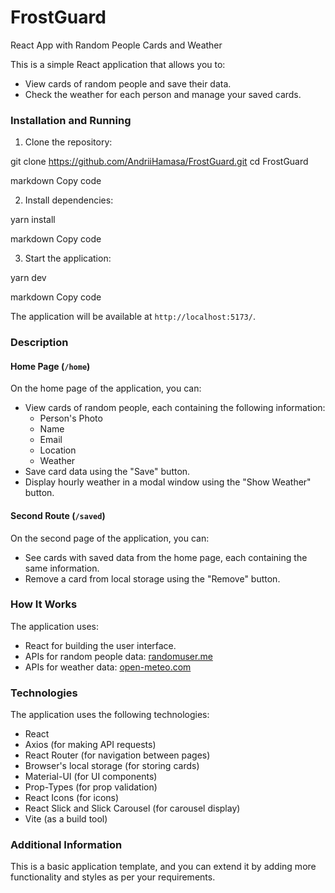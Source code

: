 # FrostGuard

React App with Random People Cards and Weather

This is a simple React application that allows you to:
- View cards of random people and save their data.
- Check the weather for each person and manage your saved cards.

### Installation and Running

1. Clone the repository:

git clone https://github.com/AndriiHamasa/FrostGuard.git
cd FrostGuard

markdown
Copy code

2. Install dependencies:

yarn install

markdown
Copy code

3. Start the application:

yarn dev

markdown
Copy code

The application will be available at `http://localhost:5173/`.

### Description

#### Home Page (`/home`)

On the home page of the application, you can:
- View cards of random people, each containing the following information:
  - Person's Photo
  - Name
  - Email
  - Location
  - Weather
- Save card data using the "Save" button.
- Display hourly weather in a modal window using the "Show Weather" button.

#### Second Route (`/saved`)

On the second page of the application, you can:
- See cards with saved data from the home page, each containing the same information.
- Remove a card from local storage using the "Remove" button.

### How It Works

The application uses:
- React for building the user interface.
- APIs for random people data: [randomuser.me](https://randomuser.me/api/)
- APIs for weather data: [open-meteo.com](https://open-meteo.com/en/docs)

### Technologies

The application uses the following technologies:
- React
- Axios (for making API requests)
- React Router (for navigation between pages)
- Browser's local storage (for storing cards)
- Material-UI (for UI components)
- Prop-Types (for prop validation)
- React Icons (for icons)
- React Slick and Slick Carousel (for carousel display)
- Vite (as a build tool)

### Additional Information

This is a basic application template, and you can extend it by adding more functionality and styles as per your requirements.